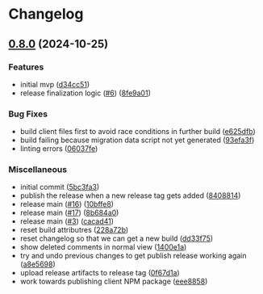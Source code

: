 # Changelog

## [0.8.0](https://github.com/hiddentao/chatfall/compare/v0.7.0...v0.8.0) (2024-10-25)


### Features

* initial mvp ([d34cc51](https://github.com/hiddentao/chatfall/commit/d34cc51e559dd0610b4423d7a2d11322b1962f9b))
* release finalization logic ([#6](https://github.com/hiddentao/chatfall/issues/6)) ([8fe9a01](https://github.com/hiddentao/chatfall/commit/8fe9a015243c66b6a2e3c6c8ab74e9efbe2705de))


### Bug Fixes

* build client files first to avoid race conditions in further build ([e625dfb](https://github.com/hiddentao/chatfall/commit/e625dfbc4151c4ef385f15d0cab58a6d8ecbef27))
* build failing because migration data script not yet generated ([93efa3f](https://github.com/hiddentao/chatfall/commit/93efa3f46a1592abbcd612d977d1ba536a252ce7))
* linting errors ([06037fe](https://github.com/hiddentao/chatfall/commit/06037feb452a649d79f93300e34ade285a0bc30d))


### Miscellaneous

* initial commit ([5bc3fa3](https://github.com/hiddentao/chatfall/commit/5bc3fa37d40f76894198c040769bb34cd739ed77))
* publish the release when a new release tag gets added ([8408814](https://github.com/hiddentao/chatfall/commit/8408814a4345f0f54d838b01d642a56d964ed939))
* release main ([#16](https://github.com/hiddentao/chatfall/issues/16)) ([10bffe8](https://github.com/hiddentao/chatfall/commit/10bffe8654da102a6c54c4176ed483f263a2174b))
* release main ([#17](https://github.com/hiddentao/chatfall/issues/17)) ([8b684a0](https://github.com/hiddentao/chatfall/commit/8b684a01c4ee4b88116453a8559bde6a028f6129))
* release main ([#3](https://github.com/hiddentao/chatfall/issues/3)) ([cacad41](https://github.com/hiddentao/chatfall/commit/cacad414364eac5d2c54ec59911e396cd1c54d9d))
* reset build attributres ([228a72b](https://github.com/hiddentao/chatfall/commit/228a72bb7ddaba9f0c0f02db7828726ec8e7421f))
* reset changelog so that we can get a new build ([dd33f75](https://github.com/hiddentao/chatfall/commit/dd33f756b6cbb6e2d932b54caf03273fcf9b26c1))
* show deleted comments in normal view ([1400e1a](https://github.com/hiddentao/chatfall/commit/1400e1a22f837b7a340a232a5a6ef5989aea0c6c))
* try and undo previous changes to get publish release working again ([a8e5698](https://github.com/hiddentao/chatfall/commit/a8e56989522893fe181bd69fcac91db1125e7bf5))
* upload release artifacts to release tag ([0f67d1a](https://github.com/hiddentao/chatfall/commit/0f67d1afc6096fbe267228167e1c99cf4497c406))
* work towards publishing client NPM package ([eee8858](https://github.com/hiddentao/chatfall/commit/eee8858cf3818b608b80746c001d471be2d9607d))
